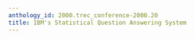 ```yaml
---
anthology_id: 2000.trec_conference-2000.20
title: IBM's Statistical Question Answering System
---
```

